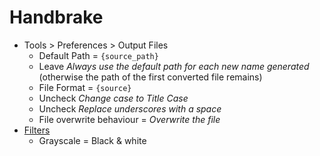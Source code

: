# Handbrake

* Tools > Preferences > Output Files
  * Default Path = `{source_path}`
  * Leave _Always use the default path for each new name generated_ (otherwise the path of the first converted file remains)
  * File Format = `{source}`
  * Uncheck _Change case to Title Case_
  * Uncheck _Replace underscores with a space_
  * File overwrite behaviour = _Overwrite the file_
* [Filters](https://handbrake.fr/docs/en/latest/technical/filters-summary.html)
  * Grayscale = Black & white
